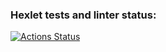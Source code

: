 ### Hexlet tests and linter status:
[![Actions Status](https://github.com/kronnoss37/frontend-project-44/actions/workflows/hexlet-check.yml/badge.svg)](https://github.com/kronnoss37/frontend-project-44/actions)